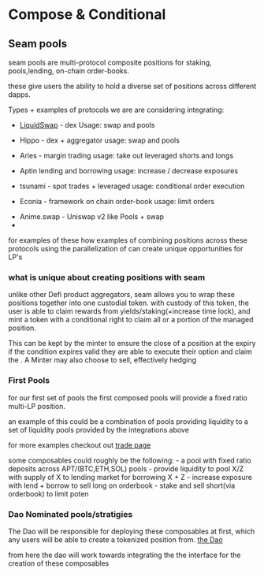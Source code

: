 # Compose & Conditional

## Seam pools

seam pools are multi-protocol composite positions for staking, pools,lending, on-chain order-books.

these give users the ability to hold a diverse set of positions across different dapps.

Types + examples of protocols we are are considering integrating:

* [LiquidSwap](https://liquidswap.com/#/) - dex
    Usage: swap and pools
* Hippo - dex + aggregator
    usage: swap and pools
* Aries - margin trading
    usage: take out leveraged shorts and longs

* Aptin  lending and borrowing
    usage: increase / decrease exposures

* tsunami - spot trades + leveraged
    usage: conditional order execution

* Econia -  framework on chain order-book
    usage: limit orders

-  Anime.swap - Uniswap v2 like Pools + swap
- 

for examples of these how  examples of combining positions across these protocols using the parallelization of can create unique  opportunities for LP's

### what is unique about creating positions with seam
unlike other Defi product aggregators, seam allows you to wrap these positions together into one custodial token. with custody of this token, the user is able to claim rewards from yields/staking(+increase time lock), and mint a token with a conditional right to claim all or a portion of the managed position. 
 
 This can be kept by the minter to ensure the close of a position at the expiry if the condition expires valid they are able to execute their option and claim the .
 A Minter may also choose to sell, effectively hedging

### First Pools
for our first set of pools the first composed pools will provide a fixed ratio multi-LP position.

an example of this could be a combination of pools providing liquidity
 to a set of liquidity pools provided by the integrations above

for more examples checkout out [trade page](www.seam.money/trade)
 
some composables could roughly be the following:
    - a pool with fixed ratio deposits across APT/(BTC,ETH,SOL) pools
    - provide liquidity to pool X/Z with supply of X to lending market for borrowing X + Z
    - increase exposure with lend + borrow to sell long on orderbook
    - stake and sell short(via orderbook) to limit poten


### Dao Nominated pools/stratigies

The Dao will be responsible for deploying these composables at first, which any users will be able to create a tokenized position from. [the Dao]("/DAO")

from here the dao will work towards integrating the the interface for the creation of these composables



